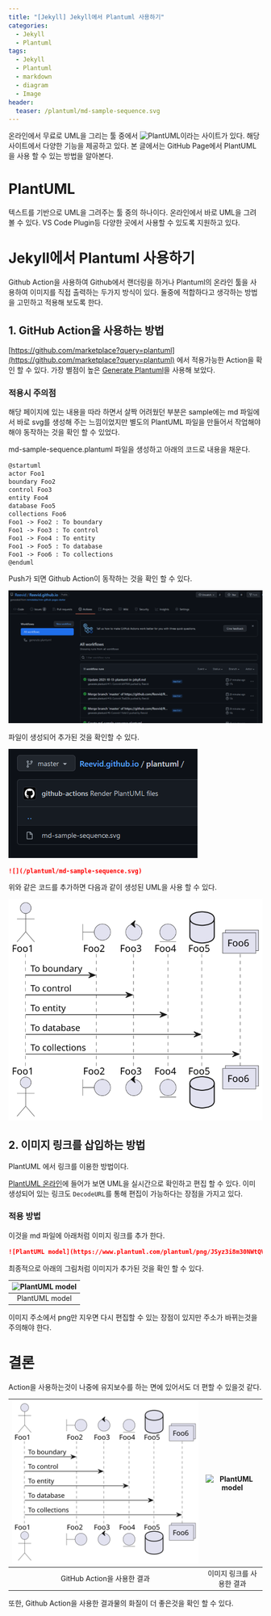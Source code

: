```yaml
---
title: "[Jekyll] Jekyll에서 Plantuml 사용하기"
categories:
  - Jekyll
  - Plantuml
tags:
  - Jekyll
  - Plantuml
  - markdown
  - diagram
  - Image
header:
  teaser: /plantuml/md-sample-sequence.svg
---
```


온라인에서 무료로 UML을 그리는 툴 중에서 ![PlantUML](https://plantuml.com/)이라는 사이트가 있다. 해당 사이트에서 다양한 기능을 제공하고 있다. 본 글에서는 GitHub Page에서 PlantUML을 사용 할 수 있는 방법을 알아본다.

# PlantUML

텍스트를 기반으로 UML을 그려주는 툴 중의 하나이다. 온라인에서 바로 UML을 그려 볼 수 있다. VS Code Plugin등 다양한 곳에서 사용할 수 있도록 지원하고 있다.

# Jekyll에서 Plantuml 사용하기

Github Action을 사용하여 Github에서 랜더링을 하거나 Plantuml의 온라인 툴을 사용하여 이미지를 직접 출력하는 두가지 방식이 있다. 둘중에 적합하다고 생각하는 방법을 고민하고 적용해 보도록 한다.

## 1. GitHub Action을 사용하는 방법

[https://github.com/marketplace?query=plantuml](https://github.com/marketplace?query=plantuml) 에서 적용가능한 Action을 확인 할 수 있다. 가장 별점이 높은 [Generate Plantuml](https://github.com/marketplace/actions/generate-plantuml)을 사용해 보았다.

### 적용시 주의점

해당 페이지에 있는 내용을 따라 하면서 살짝 어려웠던 부분은 sample에는 md 파일에서 바로 svg를 생성해 주는 느낌이었지만 별도의 PlantUML 파일을 만들어서 작업해야 해야 동작하는 것을 확인 할 수 있었다.

md-sample-sequence.plantuml 파일을 생성하고 아래의 코드로 내용을 채운다.

```
@startuml
actor Foo1
boundary Foo2
control Foo3
entity Foo4
database Foo5
collections Foo6
Foo1 -> Foo2 : To boundary
Foo1 -> Foo3 : To control
Foo1 -> Foo4 : To entity
Foo1 -> Foo5 : To database
Foo1 -> Foo6 : To collections
@enduml
```

Push가 되면 Github Action이 동작하는 것을 확인 할 수 있다.

![](/assets/images/undefined/120211.png)

파일이 생성되어 추가된 것을 확인할 수 있다.

![](/assets/images/undefined/115850.png)

```markdown
![](/plantuml/md-sample-sequence.svg)
```
위와 같은 코드를 추가하면 다음과 같이 생성된 UML을 사용 할 수 있다.

![](/plantuml/md-sample-sequence.svg)

## 2. 이미지 링크를 삽입하는 방법

PlantUML 에서 링크를 이용한 방법이다.

[PlantUML 온라인](http://www.plantuml.com/plantuml/uml/SyfFKj2rKt3CoKnELR1Io4ZDoSa70000)에 들어가 보면 UML을 실시간으로 확인하고 편집 할 수 있다. 이미 생성되어 있는 링크도 `DecodeURL`를 통해 편집이 가능하다는 장점을 가지고 있다.

### 적용 방법

이것을 md 파일에 아래처럼 이미지 링크를 추가 한다.

``` markdown
![PlantUML model](https://www.plantuml.com/plantuml/png/JSyz3i8m30NWtQVm1HYWFmC3wiG9k82RPAWKR2bn1suFhgdayUMJtekNhjHqVrUWfDBmANA5LNREr3wMRf24jKcrC41XtVI04J8fhTIBfGcIr5gIRiBT7cQmAhmyZXAyuqlmx8qqEFr7eemklXXXSZZd8yrEuI-m5Cw_-xu0)
```

최종적으로 아래의 그림처럼 이미지가 추가된 것을 확인 할 수 있다.

|![PlantUML model](https://www.plantuml.com/plantuml/png/JSyz3i8m30NWtQVm1HYWFmC3wiG9k82RPAWKR2bn1suFhgdayUMJtekNhjHqVrUWfDBmANA5LNREr3wMRf24jKcrC41XtVI04J8fhTIBfGcIr5gIRiBT7cQmAhmyZXAyuqlmx8qqEFr7eemklXXXSZZd8yrEuI-m5Cw_-xu0)|
|:--:|
|PlantUML model|

이미지 주소에서 png만 지우면 다시 편집할 수 있는 장점이 있지만 주소가 바뀌는것을 주의해야 한다.

# 결론

Action을 사용하는것이 나중에 유지보수를 하는 면에 있어서도 더 편할 수 있을것 같다.

|![](/plantuml/md-sample-sequence.svg)|![PlantUML model](https://www.plantuml.com/plantuml/png/JSyz3i8m30NWtQVm1HYWFmC3wiG9k82RPAWKR2bn1suFhgdayUMJtekNhjHqVrUWfDBmANA5LNREr3wMRf24jKcrC41XtVI04J8fhTIBfGcIr5gIRiBT7cQmAhmyZXAyuqlmx8qqEFr7eemklXXXSZZd8yrEuI-m5Cw_-xu0)|
|:--:|:--:|
|GitHub Action을 사용한 결과|이미지 링크를 사용한 결과|

또한, Github Action을 사용한 결과물의 화질이 더 좋은것을 확인 할 수 있다.
